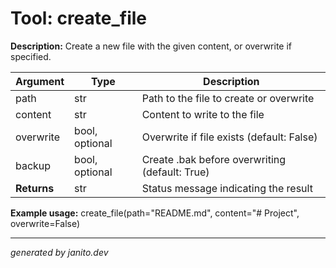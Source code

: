 # Tool: create_file

**Description:**
Create a new file with the given content, or overwrite if specified.

| Argument   | Type    | Description                                   |
|------------|---------|-----------------------------------------------|
| path       | str     | Path to the file to create or overwrite       |
| content    | str     | Content to write to the file                  |
| overwrite  | bool, optional | Overwrite if file exists (default: False)     |
| backup     | bool, optional | Create .bak before overwriting (default: True)|
| **Returns**| str     | Status message indicating the result          |

**Example usage:**
create_file(path="README.md", content="# Project", overwrite=False)

---
_generated by janito.dev_